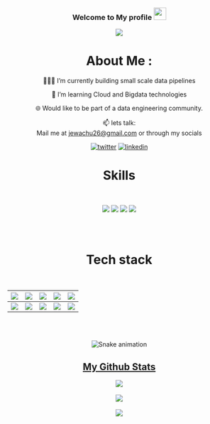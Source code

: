 <h3 align="center">
Welcome to My profile
<img src="https://media.giphy.com/media/hvRJCLFzcasrR4ia7z/giphy.gif" width="28">
</h3>
<p align="center">
<a href="https://github.com/James-Wachuka-James-Wachuka"><img src="https://readme-typing-svg.herokuapp.com?color=%2336BCF7&center=true&vCenter=true&lines=Hi+%2C+welcome+to+my+Github+page;I+am+James+Wachuka;I+am+a+Data+Engineer,;Business+intelligence+enthusiast"></a>
</p>

<div align="center">
  
# About Me :
👨🏽‍💻  I’m currently building small scale data pipelines
  
🌱 I’m learning Cloud and Bigdata technologies

🌐 Would like to be part of a data engineering community.


📫 lets talk:  
Mail me at jewachu26@gmail.com or through my socials
  
[![twitter](https://img.shields.io/badge/twitter-12100E?logo=twitter&logoColor=blue)](https://twitter.com/@Wachuka_James) [![linkedin](https://img.shields.io/badge/linkedin-12100E?logo=linkedin&logoColor=blue)](https://www.linkedin.com/in/james-mwangi-42769a1a0/)

<h1 align="center">Skills</h1>
<Br>
  
![](https://img.shields.io/badge/Data%20Modelling-purple?style=for-the-badge) ![](https://img.shields.io/badge/ETL-data%20warehousing-blue?style=for-the-badge) ![](https://img.shields.io/badge/data%20viz-green?style=for-the-badge) ![](https://img.shields.io/badge/Machine%20Learning-black?style=for-the-badge)
  
<Br>
<Br>
<h1>Tech stack</h1>
<Br>
 
|![](https://img.shields.io/badge/Python-FFD43B?style=for-the-badge&logo=python&logoColor=darkgreen)|![](https://img.shields.io/badge/spark-FF6F00?style=for-the-badge&logo=apache-spark&logoColor=white)|![](https://img.shields.io/badge/mongodb-F7931E?style=for-the-badge&logo=mongodb&logoColor=white)|![](https://img.shields.io/badge/tableau-D00000?style=for-the-badge&logo=tableau&logoColor=white)|![](https://img.shields.io/badge/mysql-F37626.svg?&style=for-the-badge&logo=mysql&logoColor=white)|
|---|---|---|---|---|
|![](https://img.shields.io/badge/airflow-342B029.svg?&style=for-the-badge&logo=apacheairflow&logoColor=white)|![](https://img.shields.io/badge/R-2C2D72?style=for-the-badge&logo=R&logoColor=white)|![](https://img.shields.io/badge/docker-777BB4?style=for-the-badge&logo=docker&logoColor=white)|![](https://img.shields.io/badge/kafka-239120?style=for-the-badge&logo=apache-kafka&logoColor=white)|![](https://img.shields.io/badge/And%20More!-yellow?style=for-the-badge)|
  

<Br>
<Br>

![Snake animation](https://github.com/James-Wachuka/James-Wachuka/blob/output/github-contribution-grid-snake.svg)

<h2 align="center"><u>My Github Stats</u></h2>
<p align="center">
<img align="center" src="https://github-readme-stats.vercel.app/api/top-langs/?username=James-Wachuka&layout=compact&theme=github_dark&langs_count=10&exclude_repo=kasweb">
<br>
<br>
<img align="center" src="https://github-readme-stats.vercel.app/api?username=James-Wachuka&count_private=true&show_icons=trueline_height=21&theme=github_dark">	
<br>
<br>
<img align="center" src="https://github-readme-streak-stats.herokuapp.com/?user=James-Wachuka&theme=holi-theme">
</p>

